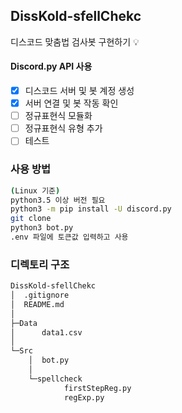 ## DissKold-sfellChekc

디스코드 맞춤법 검사봇 구현하기 💡

#### Discord.py API 사용

-   [x] 디스코드 서버 및 봇 계정 생성
-   [x] 서버 연결 및 봇 작동 확인
-   [ ] 정규표현식 모듈화
-   [ ] 정규표현식 유형 추가
-   [ ] 테스트

### 사용 방법

```sh
(Linux 기준)
python3.5 이상 버전 필요
python3 -m pip install -U discord.py
git clone
python3 bot.py
.env 파일에 토큰값 입력하고 사용
```

### 디렉토리 구조
```bash
DissKold-sfellChekc
│  .gitignore
│  README.md
│
├─Data
│      data1.csv
│
└─Src
    │  bot.py
    │
    └─spellcheck
            firstStepReg.py
            regExp.py
```
